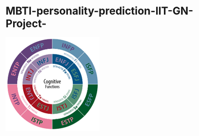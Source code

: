 # MBTI-personality-prediction-IIT-GN-Project-
<img src="https://github.com/darshan8850/MBTI-personality-prediction-IIT-GN-Project-/blob/main/CognitiveFunctions.jpg" width=50% height=50%>
